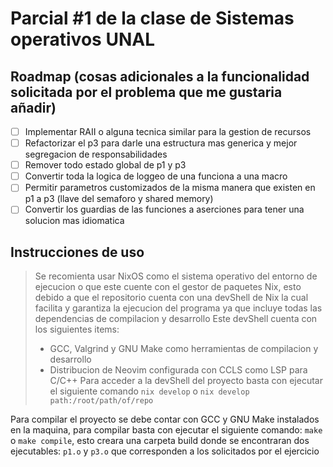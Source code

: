 # Parcial #1 de la clase de Sistemas operativos UNAL

## Roadmap (cosas adicionales a la funcionalidad solicitada por el problema que me gustaria añadir)
- [ ] Implementar RAII o alguna tecnica similar para la gestion de recursos
- [ ] Refactorizar el p3 para darle una estructura mas generica y mejor segregacion de responsabilidades
- [ ] Remover todo estado global de p1 y p3
- [ ] Convertir toda la logica de loggeo de una funciona a una macro
- [ ] Permitir parametros customizados de la misma manera que existen en p1 a p3 (llave del semaforo y shared memory)
- [ ] Convertir los guardias de las funciones a aserciones para tener una solucion mas idiomatica

## Instrucciones de uso

> Se recomienta usar NixOS como el sistema operativo del entorno de ejecucion o que este cuente con el gestor de paquetes Nix, esto debido a que el repositorio cuenta con una devShell de Nix la cual facilita y garantiza la ejecucion del programa ya que incluye todas las dependencias de compilacion y desarrollo
> Este devShell cuenta con los siguientes items:
> - GCC, Valgrind y GNU Make como herramientas de compilacion y desarrollo
> - Distribucion de Neovim configurada con CCLS como LSP para C/C++
> Para acceder a la devShell del proyecto basta con ejecutar el siguiente comando
> `nix develop` o `nix develop path:/root/path/of/repo`

Para compilar el proyecto se debe contar con GCC y GNU Make instalados en la maquina, para compilar basta con ejecutar el siguiente comando: `make` o `make compile`, esto creara una carpeta build donde se encontraran dos ejecutables: `p1.o` y `p3.o` que corresponden a los solicitados por el ejercicio

